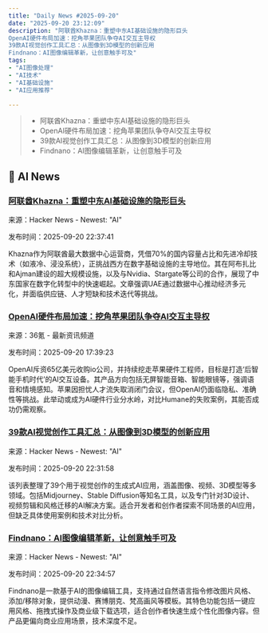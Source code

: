 ```yaml
---
title: "Daily News #2025-09-20"
date: "2025-09-20 23:12:09"
description: "阿联酋Khazna：重塑中东AI基础设施的隐形巨头
OpenAI硬件布局加速：挖角苹果团队争夺AI交互主导权
39款AI视觉创作工具汇总：从图像到3D模型的创新应用
Findnano：AI图像编辑革新，让创意触手可及"
tags: 
- "AI图像处理"
- "AI技术"
- "AI基础设施"
- "AI应用推荐"

---
```


> - 阿联酋Khazna：重塑中东AI基础设施的隐形巨头
> - OpenAI硬件布局加速：挖角苹果团队争夺AI交互主导权
> - 39款AI视觉创作工具汇总：从图像到3D模型的创新应用
> - Findnano：AI图像编辑革新，让创意触手可及

## 🤖 AI News

### [阿联酋Khazna：重塑中东AI基础设施的隐形巨头](https://restofworld.org/2025/khazna-data-center-uae/)

来源：Hacker News - Newest: "AI"

发布时间：2025-09-20 22:37:41

Khazna作为阿联酋最大数据中心运营商，凭借70%的国内容量占比和先进冷却技术（如液冷、浸没系统），正挑战西方在数字基础设施的主导地位。其在阿布扎比和Ajman建设的超大规模设施，以及与Nvidia、Stargate等公司的合作，展现了中东国家在数字化转型中的快速崛起。文章强调UAE通过数据中心推动经济多元化，并面临供应链、人才短缺和技术迭代等挑战。

### [OpenAI硬件布局加速：挖角苹果团队争夺AI交互主导权](https://www.36kr.com/p/3474866912106884)

来源：36氪 - 最新资讯频道

发布时间：2025-09-20 17:39:23

OpenAI斥资65亿美元收购io公司，并持续挖走苹果硬件工程师，目标是打造‘后智能手机时代’的AI交互设备。其产品方向包括无屏智能音箱、智能眼镜等，强调语音和情境感知。苹果因担忧人才流失取消闭门会议，但OpenAI仍面临隐私、准确性等挑战。此举动或成为AI硬件行业分水岭，对比Humane的失败案例，其能否成功仍需观察。

### [39款AI视觉创作工具汇总：从图像到3D模型的创新应用](https://gist.github.com/seinecle/689a53bceca96147a04e93bdc5f83940)

来源：Hacker News - Newest: "AI"

发布时间：2025-09-20 22:31:58

该列表整理了39个用于视觉创作的生成式AI应用，涵盖图像、视频、3D模型等多领域。包括Midjourney、Stable Diffusion等知名工具，以及专门针对3D设计、视频剪辑和风格迁移的AI解决方案。适合开发者和创作者探索不同场景的AI应用，但缺乏具体使用案例和技术对比分析。

### [Findnano：AI图像编辑革新，让创意触手可及](https://findnano.com/en)

来源：Hacker News - Newest: "AI"

发布时间：2025-09-20 22:34:57

Findnano是一款基于AI的图像编辑工具，支持通过自然语言指令修改图片风格、添加/移除对象，提供动漫、赛博朋克、梵高画风等模板。其特色功能包括一键应用风格、拖拽式操作及商业级下载选项，适合创作者快速生成个性化图像内容。但产品更偏向商业应用场景，技术深度不足。
